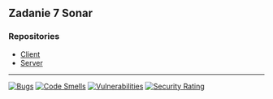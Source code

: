 ## Zadanie 7 Sonar

### Repositories
- [Client](https://github.com/damianbarszcz/ebiznes/tree/main/zadanie-7/frontend)
- [Server](https://github.com/damianbarszcz/ebiznes/tree/main/zadanie-7/backend)

---
[![Bugs](https://sonarcloud.io/api/project_badges/measure?project=damianbarszcz_ebiznes&metric=bugs)](https://sonarcloud.io/summary/new_code?id=damianbarszcz_ebiznes)
[![Code Smells](https://sonarcloud.io/api/project_badges/measure?project=damianbarszcz_ebiznes&metric=code_smells)](https://sonarcloud.io/summary/new_code?id=damianbarszcz_ebiznes)
[![Vulnerabilities](https://sonarcloud.io/api/project_badges/measure?project=damianbarszcz_ebiznes&metric=vulnerabilities)](https://sonarcloud.io/summary/new_code?id=damianbarszcz_ebiznes)
[![Security Rating](https://sonarcloud.io/api/project_badges/measure?project=damianbarszcz_ebiznes&metric=security_rating)](https://sonarcloud.io/summary/new_code?id=damianbarszcz_ebiznes)